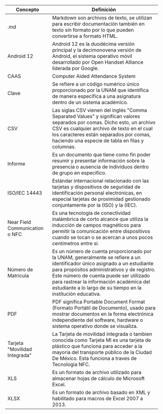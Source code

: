 | Concepto  | Definición|
| ------------- | ------------- |
| .md | Markdown son archivos de texto, se utilizan para escribir documentación también en texto sin formato por lo que pueden convertirse a formato HTML. |
| Android 12 | Android 12 es la duodécima versión principal y la decimonovena versión de Android, el sistema operativo móvil desarrollado por Open Handset Alliance liderada por Google.​ |
| CAAS | Computer Aided Attendance System |
| Clave | Se refiere a un código numérico único proporcionado por la UNAM que identifica de manera específica a una asignatura dentro de un sistema académico. |
| CSV | Las siglas CSV vienen del inglés "Comma Separated Values" y significan valores separados por comas. Dicho esto, un archivo CSV es cualquier archivo de texto en el cual los caracteres están separados por comas, haciendo una especie de tabla en filas y columnas. | 
| Informe | Es un documento que tiene como fin poder resumir y presentar información sobre la presencia o ausencia de individuos dentro de grupo en especifico. |
| ISO/IEC 14443 | Estándar internacional relacionado con las tarjetas y dispositivos de seguridad de identificación personal electrónicas, en especial tarjetas de proximidad gestionado conjuntamente por la (ISO) y la (IEC). |
| Near Field Communication o NFC  | Es una tecnología de conectividad inalámbrica de corto alcance que utiliza la inducción de campos magnéticos para permitir la comunicación entre dispositivos cuando se tocan o se acercan a unos pocos centímetros entre sí. |
| Número de Matricula | Es un número de cuenta proporcionado por la UNAM, generalmente se refiere a un identificador único asignado a un estudiante para propósitos administrativos y de registro. Este número de cuenta puede ser utilizado para rastrear la información académica del estudiante a lo largo de su tiempo en la institución educativa. |
| PDF | PDF significa Portable Document Format (Formato Portátil de Documento), usado para mostrar documentos en la forma electrónica independiente del software, hardware o sistema operativo donde se visualiza. | 
| Tarjeta "Movilidad Integrada"  | La Tarjeta de movilidad integrada o tambien conocida como Tarjeta MI  es una tarjeta de plástico que funciona para acceder a la mayoria del transporte público de la Ciudad De México. Esta funciona a traves de Tecnologia NFC. |
| XLS | Es un formato de archivo utilizado para almacenar hojas de cálculo de Microsoft Excel. |
| XLSX | Es un formato de archivo basado en XML y habilitado para macros de Excel 2007 a 2013.| 
